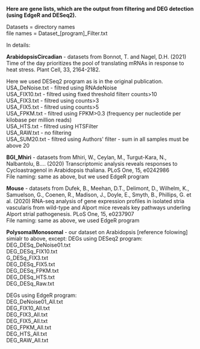 <b>Here are gene lists, which are the output from filtering and DEG detection (using EdgeR and DESeq2).</b>

<p>Datasets = directory names
<br>file names = Dataset_[program]_Filter.txt

In details:
<p><b>ArabidopsisCircadian</b> - datasets from Bonnot, T. and Nagel, D.H. (2021) Time of the day prioritizes the pool of translating mRNAs in response to heat stress. Plant Cell, 33, 2164-2182.
<p>Here we used DESeq2 program as is in the original publication.
<br>USA_DeNoise.txt - filtred using RNAdeNoise
<br>USA_FIX10.txt - filtred using fixed threshold filterr counts>10
<br>USA_FIX3.txt - filtred using counts>3
<br>USA_FIX5.txt - filtred using counts>5
<br>USA_FPKM.txt - filtred using FPKM>0.3 (frequency per nucleotide per kilobase per million reads)
<br>USA_HTS.txt - filtred using HTSFilter 
<br>USA_RAW.txt - no filtering 
<br>USA_SUM20.txt - filtred using Authors' filter - sum in all samples must be above 20

<p><b>BGI_Mhiri</b> - datasets from Mhiri, W., Ceylan, M., Turgut-Kara, N., Nalbantolu, B....  (2020) Transcriptomic analysis reveals responses to Cycloastragenol in Arabidopsis thaliana. PLoS One, 15, e0242986
<br>File naming: same as above, but we used EdgeR program 

<b>Mouse</b> - datasets from Dufek, B., Meehan, D.T., Delimont, D., Wilhelm, K., Samuelson, G., Coenen, R., Madison, J., Doyle, E., Smyth, B., Phillips, G. et al. (2020) RNA-seq analysis of gene expression profiles in isolated stria vascularis from wild-type and Alport mice reveals key pathways underling Alport strial pathogenesis. PLoS One, 15, e0237907
<br>File naming: same as above, we used EdgeR program 

<b>PolysomalMonosomal</b> - our dataset on Arabidopsis [reference folowing]
<br>simialr to above, except: DEGs using DESeq2 program: 
<br>DEG_DESq_DeNoise01.txt
<br>DEG_DESq_FIX10.txt
<br>G_DESq_FIX3.txt
<br>DEG_DESq_FIX5.txt
<br>DEG_DESq_FPKM.txt
<br>DEG_DESq_HTS.txt
<br>DEG_DESq_Raw.txt

<p>DEGs using EdgeR program: 
<br>DEG_DeNoise01_All.txt
<br>DEG_FIX10_All.txt
<br>DEG_FIX3_All.txt
<br>DEG_FIX5_All.txt
<br>DEG_FPKM_All.txt
<br>DEG_HTS_All.txt
<br>DEG_RAW_All.txt

